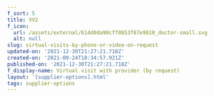 ```yaml
---
f_sort: 5
title: VV2
f_icon:
  url: /assets/external/614d0da90cff0b53f87e9810_doctor-small.svg
  alt: null
slug: virtual-visits-by-phone-or-video-on-request
updated-on: '2021-12-30T21:27:21.718Z'
created-on: '2021-09-24T18:34:57.921Z'
published-on: '2021-12-30T21:27:21.718Z'
f_display-name: Virtual visit with provider (by request)
layout: '[supplier-options].html'
tags: supplier-options
---
```



